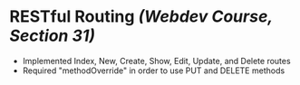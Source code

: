 # RESTful Routing *(Webdev Course, Section 31)*

- Implemented Index, New, Create, Show, Edit, Update, and Delete routes
- Required "methodOverride" in order to use PUT and DELETE methods